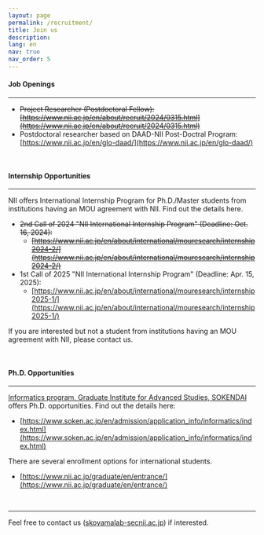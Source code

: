 ```yaml
---
layout: page
permalink: /recruitment/
title: Join us
description:
lang: en 
nav: true
nav_order: 5
---
```


#### Job Openings

---

- ~~Project Researcher (Postdoctoral Fellow): [https://www.nii.ac.jp/en/about/recruit/2024/0315.html](https://www.nii.ac.jp/en/about/recruit/2024/0315.html)~~
- Postdoctoral researcher based on DAAD-NII Post-Doctral Program: [https://www.nii.ac.jp/en/glo-daad/](https://www.nii.ac.jp/en/glo-daad/)

<br />

#### Internship Opportunities

---

NII offers International Internship Program for Ph.D./Master students from institutions having an MOU agreement with NII. Find out the details here. 

- ~~2nd Call of 2024  "NII International Internship Program" (Deadline: Oct. 16, 2024):~~
    - ~~[https://www.nii.ac.jp/en/about/international/mouresearch/internship2024-2/](https://www.nii.ac.jp/en/about/international/mouresearch/internship2024-2/)~~
- 1st Call of 2025  "NII International Internship Program" (Deadline: Apr. 15, 2025):
    - [https://www.nii.ac.jp/en/about/international/mouresearch/internship2025-1/](https://www.nii.ac.jp/en/about/international/mouresearch/internship2025-1/)

If you are interested but not a student from institutions having an MOU agreement with NII, please contact us. 


<br />

#### Ph.D. Opportunities

---

[Informatics program, Graduate Institute for Advanced Studies, SOKENDAI](https://www.nii.ac.jp/graduate/en/) offers Ph.D. opportunities. Find out the details here:

- [https://www.soken.ac.jp/en/admission/application_info/informatics/index.html](https://www.soken.ac.jp/en/admission/application_info/informatics/index.html)

There are several enrollment options for international students.

- [https://www.nii.ac.jp/graduate/en/entrance/](https://www.nii.ac.jp/graduate/en/entrance/)

<br />

---

Feel free to contact us (<a href="">skoyamalab-sec<i class="fas fa-at"></i>nii.ac.jp</a>) if interested.

